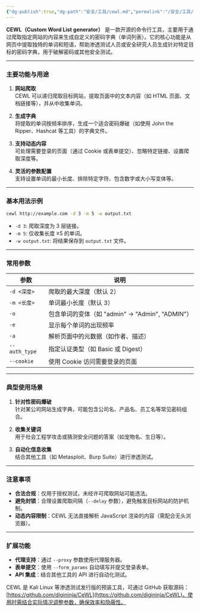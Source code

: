 ```yaml
---
{"dg-publish":true,"dg-path":"安全/工具/cewl.md","permalink":"/安全/工具/cewl/","title":"cewl"}
---
```


**CEWL（Custom Word List generator）** 是一款开源的命令行工具，主要用于通过爬取指定网站的内容来生成自定义的密码字典（单词列表）。它的核心功能是从网页中提取独特的单词和短语，帮助渗透测试人员或安全研究人员生成针对特定目标的密码字典，用于破解密码或其他安全测试。

---

### **主要功能与用途**
1. **网站爬取**  
   CEWL 可以递归爬取目标网站，提取页面中的文本内容（如 HTML 页面、文档链接等），并从中收集单词。

2. **生成字典**  
   将提取的单词按频率排序，生成一个适合密码爆破（如使用 John the Ripper、Hashcat 等工具）的字典文件。

3. **支持动态内容**  
   可处理需要登录的页面（通过 Cookie 或表单提交）、忽略特定链接、设置爬取深度等。

4. **灵活的参数配置**  
   支持设置单词的最小长度、排除特定字符、包含数字或大小写变体等。

---

### **基本用法示例**
```bash
cewl http://example.com -d 3 -m 5 -w output.txt
```
- `-d 3`: 爬取深度为 3 层链接。
- `-m 5`: 仅收集长度 ≥5 的单词。
- `-w output.txt`: 将结果保存到 `output.txt` 文件。

---

### **常用参数**
| 参数 | 说明 |
|------|------|
| `-d <深度>` | 爬取的最大深度（默认 2） |
| `-m <长度>` | 单词最小长度（默认 3） |
| `-o` | 包含单词的变体（如 "admin" → "Admin", "ADMIN"） |
| `-e` | 显示每个单词的出现频率 |
| `-a` | 解析页面中的元数据（如作者、描述） |
| `--auth_type` | 指定认证类型（如 Basic 或 Digest） |
| `--cookie` | 使用 Cookie 访问需要登录的页面 |

---

### **典型使用场景**
1. **针对性密码爆破**  
   针对某公司网站生成字典，可能包含公司名、产品名、员工名等常见密码组合。
   
2. **收集关键词**  
   用于社会工程学攻击或猜测安全问题的答案（如宠物名、生日等）。

3. **自动化信息收集**  
   结合其他工具（如 Metasploit、Burp Suite）进行渗透测试。

---

### **注意事项**
- **合法合规**：仅用于授权测试，未经许可爬取网站可能违法。
- **避免封锁**：合理设置爬取间隔（`--delay` 参数），避免触发目标网站的防护机制。
- **动态内容限制**：CEWL 无法直接解析 JavaScript 渲染的内容（需配合无头浏览器）。

---

### **扩展功能**
- **代理支持**：通过 `--proxy` 参数使用代理服务器。
- **表单提交**：使用 `--form_params` 自动填写并提交登录表单。
- **API 集成**：结合其他工具的 API 进行自动化测试。

CEWL 是 Kali Linux 等渗透测试发行版的预装工具，可通过 GitHub 获取源码：[https://github.com/digininja/CeWL](https://github.com/digininja/CeWL)。使用时需结合实际情况调整参数，确保效率和隐蔽性。